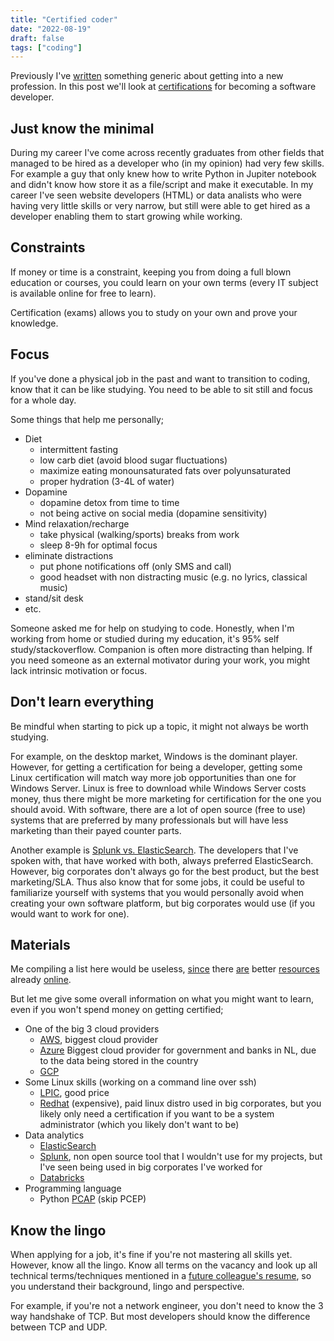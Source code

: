 ```yaml
---
title: "Certified coder"
date: "2022-08-19"
draft: false
tags: ["coding"]
---
```



Previously I've [written](https://blog.lent.ink/2021/career-switch/)
something generic about getting into a new profession.
In this post we'll look at
[certifications](https://www.classcentral.com/report/free-developer-it-certifications/)
for becoming a software developer.


## Just know the minimal

During my career I've come across recently graduates from other fields
that managed to be hired as a developer who (in my opinion) had very few skills.
For example a guy that only knew how to write Python in Jupiter notebook
and didn't know how store it as a file/script and make it executable.
In my career
I've seen website developers (HTML)
or data analists who were having very little skills or very narrow,
but still were able to get hired as a developer enabling them to start growing while working.


## Constraints

If money or time is a constraint,
keeping you from doing a full blown education or courses,
you could learn on your own terms
(every IT subject is
available online for free
to learn).

Certification (exams) allows you to study on your own
and prove your knowledge.


## Focus

If you've done a physical job in the past and want to transition to coding,
know that it can be like studying.
You need to be able to sit still and focus for a whole day.

Some things that help me personally;

- Diet
  - intermittent fasting
  - low carb diet (avoid blood sugar fluctuations)
  - maximize eating monounsaturated fats over polyunsaturated
  - proper hydration (3-4L of water)
- Dopamine
  - dopamine detox from time to time
  - not being active on social media (dopamine sensitivity)
- Mind relaxation/recharge
  - take physical (walking/sports) breaks from work
  - sleep 8-9h for optimal focus
- eliminate distractions
  - put phone notifications off (only SMS and call)
  - good headset with non distracting music (e.g. no lyrics, classical music)
- stand/sit desk
- etc.

Someone asked me for help on studying to code.
Honestly, when I'm working from home or studied during my education,
it's 95% self study/stackoverflow.
Companion is often more distracting than helping.
If you need someone as an external motivator during your work,
you might lack intrinsic motivation or focus.


## Don't learn everything

Be mindful when starting to pick up a topic,
it might not always be worth studying.

For example, on the desktop market,
Windows is the dominant player.
However, for getting a certification
for being a developer,
getting some Linux certification will match way more
job opportunities than one for Windows Server.
Linux is free to download while Windows Server costs money,
thus there might be more marketing for certification for the one you should avoid.
With software, there are a lot of open source (free to use) systems
that are preferred by many professionals but will have less marketing than their payed counter parts.

Another example is
[Splunk vs. ElasticSearch](https://stackshare.io/stackups/elasticsearch-vs-splunk).
The developers that I've spoken with,
that have worked with both,
always preferred ElasticSearch.
However, big corporates don't always go for the best product,
but the best marketing/SLA.
Thus also know that for some jobs,
it could be useful to familiarize yourself with systems that you would personally avoid when creating your own software platform,
but big corporates would use (if you would want to work for one).


## Materials

Me compiling a list here would be useless,
[since](https://www.onlinecoursereport.com/free/software-development/)
there
[are](https://dev.to/saviomartin/free-certification-courses-for-developers-3378)
better
[resources](https://www.classcentral.com/report/free-developer-it-certifications/)
already
[online](https://www.coursera.org/courses?query=free).

But let me give some overall information on what you might want to learn,
even if you won't spend money on getting certified;

- One of the big 3 cloud providers
  - [AWS](https://aws.amazon.com/getting-started/cloud-essentials/), biggest cloud provider
  - [Azure](https://docs.microsoft.com/en-us/certifications/) Biggest cloud provider for government and banks in NL, due to the data being stored in the country
  - [GCP](https://cloud.google.com/certification)
- Some Linux skills (working on a command line over ssh)
  - [LPIC](https://www.lpi.org/our-certifications), good price
  - [Redhat](https://www.redhat.com/en/services/certifications) (expensive), paid linux distro used in big corporates, but you likely only need a certification if you want to be a system administrator (which you likely don't want to be)
- Data analytics
  - [ElasticSearch](https://www.elastic.co/training/certification)
  - [Splunk](https://education.splunk.com/courses), non open source tool that I wouldn't use for my projects, but I've seen being used in big corporates I've worked for
  - [Databricks](https://www.databricks.com/learn/training/lakehouse-fundamentals)
- Programming language
  - Python [PCAP](https://pythoninstitute.org/pcap) (skip PCEP)


## Know the lingo

When applying for a job,
it's fine if you're not mastering all skills yet.
However, know all the lingo.
Know all terms on the vacancy and look up all technical terms/techniques mentioned in a
[future colleague's resume](https://lentink.consulting/resume/resume-english.html),
so you understand their background, lingo and perspective.

For example, if you're not a network engineer,
you don't need to know the 3 way handshake of TCP.
But most developers should know the difference between TCP and UDP.
